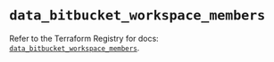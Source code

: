 # `data_bitbucket_workspace_members`

Refer to the Terraform Registry for docs: [`data_bitbucket_workspace_members`](https://registry.terraform.io/providers/drfaust92/bitbucket/2.50.0/docs/data-sources/workspace_members).
